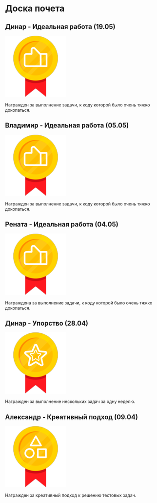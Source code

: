 # Доска почета

## Динар - Идеальная работа (19.05)
<img src="../../medals/perfect_work.png" width="200" height="200"/>

Награжден за выполнение задачи, к коду которой было очень тяжко докопаться.

## Владимир - Идеальная работа (05.05)
<img src="../../medals/perfect_work.png" width="200" height="200"/>

Награжден за выполнение задачи, к коду которой было очень тяжко докопаться.

## Рената - Идеальная работа (04.05)
<img src="../../medals/perfect_work.png" width="200" height="200"/>

Награждена за выполнение задачи, к коду которой было очень тяжко докопаться.

## Динар - Упорство (28.04)
<img src="../../medals/hard_worker.png" width="200" height="200"/>

Награжден за выполнение нескольких задач за одну неделю.

## Александр - Креативный подход (09.04)
<img src="../../medals/smart_thinker.png" width="200" height="200"/>

Награжден за креативный подход к решению тестовых задач.